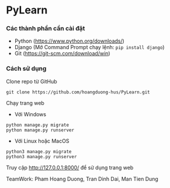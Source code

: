 # PyLearn
### Các thành phần cần cài đặt
- Python (https://www.python.org/downloads/)
- Django (Mở Command Prompt chạy lệnh: ```pip install django```)
- Git (https://git-scm.com/download/win)

### Cách sử dụng
Clone repo từ GitHub
```
git clone https://github.com/hoangduong-hus/PyLearn.git
```
Chạy trang web
- Với Windows
```
python manage.py migrate
python manage.py runserver
```
- Với Linux hoặc MacOS
```
python3 manage.py migrate
python3 manage.py runserver
```
Truy cập http://127.0.0.1:8000/ để sử dụng trang web

TeamWork: Pham Hoang Duong, Tran Dinh Dai, Man Tien Dung
